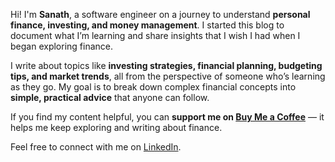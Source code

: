 Hi! I'm **Sanath**, a software engineer on a journey to understand **personal finance, investing, and money management**. I started this blog to document what I’m learning and share insights that I wish I had when I began exploring finance.  

I write about topics like **investing strategies, financial planning, budgeting tips, and market trends**, all from the perspective of someone who’s learning as they go. My goal is to break down complex financial concepts into **simple, practical advice** that anyone can follow.  

If you find my content helpful, you can **support me on [Buy Me a Coffee](https://buymeacoffee.com/sanathrameu)** — it helps me keep exploring and writing about finance.  

Feel free to connect with me on [LinkedIn](https://www.linkedin.com/in/sanath-ramesh/).
